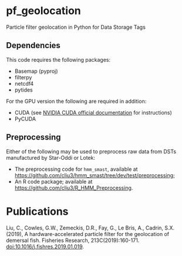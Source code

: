 # pf_geolocation
Particle filter geolocation in Python for Data Storage Tags

## Dependencies
This code requires the following packages:
* Basemap (pyproj)
* filterpy
* netcdf4
* pytides

For the GPU version the following are required in addition:
* CUDA (see [NVIDIA CUDA official documentation](http://docs.nvidia.com/cuda/cuda-installation-guide-linux/index.html) for instructions)
* PyCUDA

## Preprocessing
Either of the following may be used to preprocess raw data from DSTs manufactured by Star-Oddi or Lotek:
* The preprocessing code for `hmm_smast`, available at https://github.com/cliu3/hmm_smast/tree/dev/test/preprocessing;
* An R code package; available at https://github.com/cliu3/R_HMM_Preprocessing. 

# Publications
Liu, C., Cowles, G.W., Zemeckis, D.R., Fay, G., Le Bris, A., Cadrin, S.X. (2019), A hardware-accelerated particle filter for the geolocation of demersal fish. Fisheries Research, 213C(2019):160-171. [doi:10.1016/j.fishres.2019.01.019](https://dx.doi.org/10.1016/j.fishres.2019.01.019).

